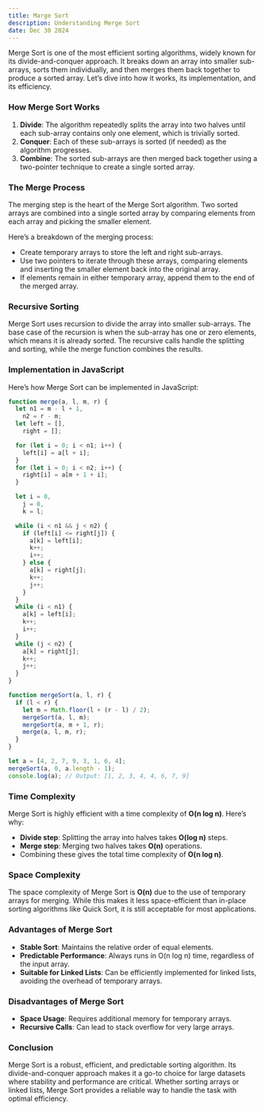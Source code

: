 ```yaml
---
title: Marge Sort
description: Understanding Merge Sort
date: Dec 30 2024
---
```


Merge Sort is one of the most efficient sorting algorithms, widely known for its divide-and-conquer approach. It breaks down an array into smaller sub-arrays, sorts them individually, and then merges them back together to produce a sorted array. Let’s dive into how it works, its implementation, and its efficiency.

### How Merge Sort Works

1. **Divide**: The algorithm repeatedly splits the array into two halves until each sub-array contains only one element, which is trivially sorted.
2. **Conquer**: Each of these sub-arrays is sorted (if needed) as the algorithm progresses.
3. **Combine**: The sorted sub-arrays are then merged back together using a two-pointer technique to create a single sorted array.

### The Merge Process

The merging step is the heart of the Merge Sort algorithm. Two sorted arrays are combined into a single sorted array by comparing elements from each array and picking the smaller element.

Here’s a breakdown of the merging process:

- Create temporary arrays to store the left and right sub-arrays.
- Use two pointers to iterate through these arrays, comparing elements and inserting the smaller element back into the original array.
- If elements remain in either temporary array, append them to the end of the merged array.

### Recursive Sorting

Merge Sort uses recursion to divide the array into smaller sub-arrays. The base case of the recursion is when the sub-array has one or zero elements, which means it is already sorted. The recursive calls handle the splitting and sorting, while the merge function combines the results.

### Implementation in JavaScript

Here’s how Merge Sort can be implemented in JavaScript:

```javascript
function merge(a, l, m, r) {
  let n1 = m - l + 1,
    n2 = r - m;
  let left = [],
    right = [];

  for (let i = 0; i < n1; i++) {
    left[i] = a[l + i];
  }
  for (let i = 0; i < n2; i++) {
    right[i] = a[m + 1 + i];
  }

  let i = 0,
    j = 0,
    k = l;

  while (i < n1 && j < n2) {
    if (left[i] <= right[j]) {
      a[k] = left[i];
      k++;
      i++;
    } else {
      a[k] = right[j];
      k++;
      j++;
    }
  }
  while (i < n1) {
    a[k] = left[i];
    k++;
    i++;
  }
  while (j < n2) {
    a[k] = right[j];
    k++;
    j++;
  }
}

function mergeSort(a, l, r) {
  if (l < r) {
    let m = Math.floor(l + (r - l) / 2);
    mergeSort(a, l, m);
    mergeSort(a, m + 1, r);
    merge(a, l, m, r);
  }
}

let a = [4, 2, 7, 9, 3, 1, 6, 4];
mergeSort(a, 0, a.length - 1);
console.log(a); // Output: [1, 2, 3, 4, 4, 6, 7, 9]
```

### Time Complexity

Merge Sort is highly efficient with a time complexity of **O(n log n)**. Here’s why:

- **Divide step**: Splitting the array into halves takes **O(log n)** steps.
- **Merge step**: Merging two halves takes **O(n)** operations.
- Combining these gives the total time complexity of **O(n log n)**.

### Space Complexity

The space complexity of Merge Sort is **O(n)** due to the use of temporary arrays for merging. While this makes it less space-efficient than in-place sorting algorithms like Quick Sort, it is still acceptable for most applications.

### Advantages of Merge Sort

- **Stable Sort**: Maintains the relative order of equal elements.
- **Predictable Performance**: Always runs in O(n log n) time, regardless of the input array.
- **Suitable for Linked Lists**: Can be efficiently implemented for linked lists, avoiding the overhead of temporary arrays.

### Disadvantages of Merge Sort

- **Space Usage**: Requires additional memory for temporary arrays.
- **Recursive Calls**: Can lead to stack overflow for very large arrays.

### Conclusion

Merge Sort is a robust, efficient, and predictable sorting algorithm. Its divide-and-conquer approach makes it a go-to choice for large datasets where stability and performance are critical. Whether sorting arrays or linked lists, Merge Sort provides a reliable way to handle the task with optimal efficiency.

